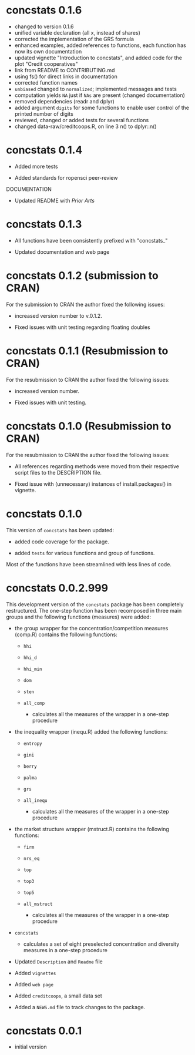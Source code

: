 # concstats 0.1.6

-   changed to version 0.1.6
-   unified variable declaration (all x, instead of shares)
-   corrected the implementation of the GRS formula
-   enhanced examples, added references to functions, each function has now its own documentation
-   updated vignette "Introduction to concstats", and added code for the plot "Credit cooperatives"
-   link from README to CONTRIBUTING.md
-   using fs() for direct links in documentation
-   corrected function names
-   `unbiased` changed to `normalized`; implemented messages and tests
-   computation yields `NA` just if `NAs` are present (changed documentation)
-   removed dependencies (readr and dplyr)
-   added argument `digits` for some functions to enable user control of the printed number of digits
-   reviewed, changed or added tests for several functions
-   changed data-raw/creditcoops.R, on line 3 n() to dplyr::n()


# concstats 0.1.4

-   Added more tests

-   Added standards for ropensci peer-review

DOCUMENTATION

-   Updated README with *Prior Arts* 


# concstats 0.1.3

-   All functions have been consistently prefixed with "concstats_"

-   Updated documentation and web page

# concstats 0.1.2 (submission to CRAN)

For the submission to CRAN the author fixed the following issues:

-   increased version number to v.0.1.2.

-   Fixed issues with unit testing regarding floating doubles

# concstats 0.1.1 (Resubmission to CRAN)

For the resubmission to CRAN the author fixed the following issues:

-   increased version number.

-   Fixed issues with unit testing.

# concstats 0.1.0 (Resubmission to CRAN)

For the resubmission to CRAN the author fixed the following issues:

-   All references regarding methods were moved from their respective script files to the DESCRIPTION file.

-   Fixed issue with (unnecessary) instances of install.packages() in vignette.

# concstats 0.1.0

This version of `concstats` has been updated:

-   added code coverage for the package.

-   added `tests` for various functions and group of functions.

Most of the functions have been streamlined with less lines of code.

# concstats 0.0.2.999

This development version of the `concstats` package has been completely restructured. The one-step function has been recomposed in three main groups and the following functions (measures) were added:

-   the group wrapper for the concentration/competition measures (comp.R) contains the following functions:

    -   `hhi`

    -   `hhi_d`

    -   `hhi_min`

    -   `dom`

    -   `sten`

    -   `all_comp`

        -   calculates all the measures of the wrapper in a one-step procedure

-   the inequality wrapper (inequ.R) added the following functions:

    -   `entropy`

    -   `gini`

    -   `berry`

    -   `palma`

    -   `grs`

    -   `all_inequ`

        -   calculates all the measures of the wrapper in a one-step procedure

-   the market structure wrapper (mstruct.R) contains the following functions:

    -   `firm`

    -   `nrs_eq`

    -   `top`

    -   `top3`

    -   `top5`

    -   `all_mstruct`

        -   calculates all the measures of the wrapper in a one-step procedure

-   `concstats`

    -   calculates a set of eight preselected concentration and diversity measures in a one-step procedure

-   Updated `Description` and `Readme` file

-   Added `vignettes`

-   Added `web page`

-   Added `creditcoops`, a small data set

-   Added a `NEWS.md` file to track changes to the package.

# concstats 0.0.1

-   initial version
